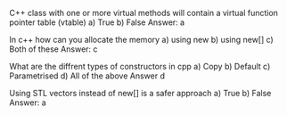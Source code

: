 C++ class with one or more virtual methods will contain a virtual function pointer table (vtable)
a) True
b) False
Answer: a

In c++ how can you allocate the memory
a) using new
b) using new[]
c) Both of these
Answer: c

What are the diffrent types of constructors in cpp
a) Copy
b) Default 
c) Parametrised
d) All of the above
Answer d

Using STL vectors instead of new[] is a safer approach
a) True
b) False
Answer: a




